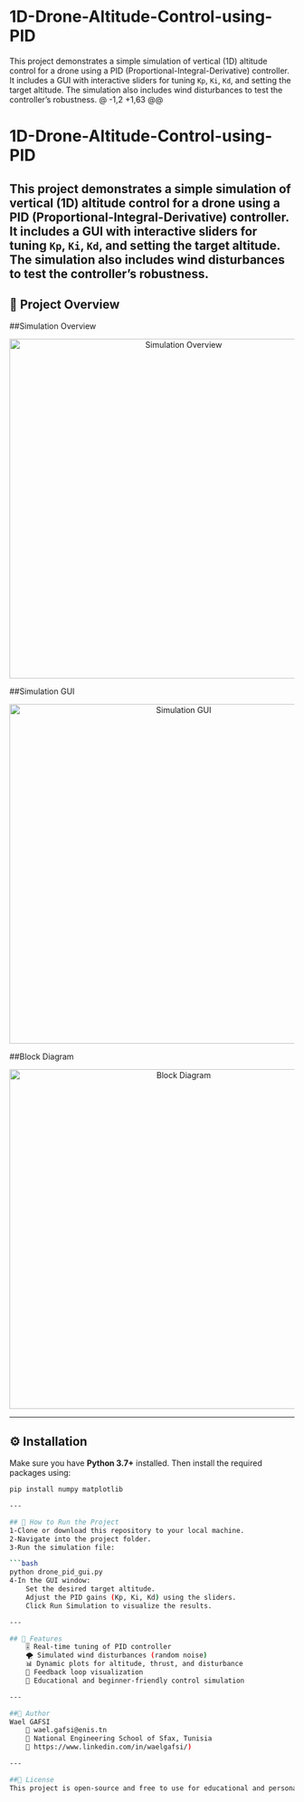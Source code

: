 # 1D-Drone-Altitude-Control-using-PID
 This project demonstrates a simple simulation of vertical (1D) altitude control for a drone using a PID (Proportional-Integral-Derivative) controller. It includes a GUI with interactive sliders for tuning `Kp`, `Ki`, `Kd`, and setting the target altitude. The simulation also includes wind disturbances to test the controller’s robustness.
@ -1,2 +1,63 @@
# 1D-Drone-Altitude-Control-using-PID
 This project demonstrates a simple simulation of vertical (1D) altitude control for a drone using a PID (Proportional-Integral-Derivative) controller. It includes a GUI with interactive sliders for tuning `Kp`, `Ki`, `Kd`, and setting the target altitude. The simulation also includes wind disturbances to test the controller’s robustness.
---

## 📸 Project Overview

##Simulation Overview
<p align="center">
  <img src="https://github.com/user-attachments/assets/34acaa4e-2e51-45f5-9555-19bc7b4c0db5" alt="Simulation Overview" width="600"/>
</p>

##Simulation GUI
<p align="center">
  <img src="https://github.com/user-attachments/assets/57dc8a75-63f0-4abf-8837-27aca9639465" alt="Simulation GUI" width="600"/>
</p>

##Block Diagram
<p align="center">
  <img src="https://github.com/user-attachments/assets/73bf6b60-a504-4fd9-8df9-6b83be26e09c" alt="Block Diagram" width="600"/>
</p>


---

## ⚙️ Installation

Make sure you have **Python 3.7+** installed. Then install the required packages using:

```bash
pip install numpy matplotlib

---

## 🚀 How to Run the Project
1-Clone or download this repository to your local machine.
2-Navigate into the project folder.
3-Run the simulation file:

```bash
python drone_pid_gui.py
4-In the GUI window:
    Set the desired target altitude.
    Adjust the PID gains (Kp, Ki, Kd) using the sliders.
    Click Run Simulation to visualize the results.

---

## 📌 Features
    🎚️ Real-time tuning of PID controller
    🌪️ Simulated wind disturbances (random noise)
    📊 Dynamic plots for altitude, thrust, and disturbance
    🔁 Feedback loop visualization
    🧠 Educational and beginner-friendly control simulation

---

##🙋 Author
Wael GAFSI
    📧 wael.gafsi@enis.tn
    📍 National Engineering School of Sfax, Tunisia
    🔗 https://www.linkedin.com/in/waelgafsi/)

---

##📄 License
This project is open-source and free to use for educational and personal use. Feel free to fork or contribute.
